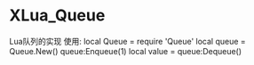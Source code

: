 # XLua_Queue
Lua队列的实现
使用:
local Queue = require 'Queue'
local queue = Queue.New()
queue:Enqueue(1)
local value = queue:Dequeue()
